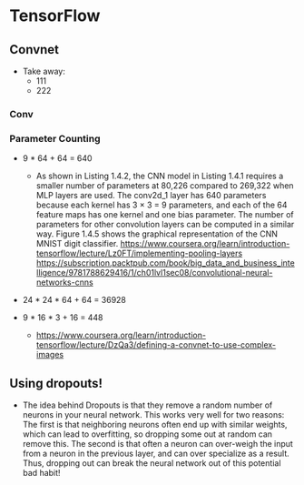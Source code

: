 
# TensorFlow
## Convnet
  * Take away:
    * 111
    * 222
### Conv
### Parameter Counting

  * 9 * 64 + 64 = 640
    * As shown in Listing 1.4.2, the CNN model in Listing 1.4.1 requires a smaller number of parameters at 80,226 compared to 269,322 when MLP layers are used. The conv2d_1 layer has 640 parameters because each kernel has 3 × 3 = 9 parameters, and each of the 64 feature maps has one kernel and one bias parameter. The number of parameters for other convolution layers can be computed in a similar way. Figure 1.4.5 shows the graphical representation of the CNN MNIST digit classifier.
    https://www.coursera.org/learn/introduction-tensorflow/lecture/Lz0FT/implementing-pooling-layers
    https://subscription.packtpub.com/book/big_data_and_business_intelligence/9781788629416/1/ch01lvl1sec08/convolutional-neural-networks-cnns

  * 24 * 24 * 64 + 64 = 36928



  * 9 * 16 * 3 + 16 = 448
    * https://www.coursera.org/learn/introduction-tensorflow/lecture/DzQa3/defining-a-convnet-to-use-complex-images

## Using dropouts!
  * The idea behind Dropouts is that they remove a random number of neurons in your neural network. This works very well for two reasons: The first is that neighboring neurons often end up with similar weights, which can lead to overfitting, so dropping some out at random can remove this. The second is that often a neuron can over-weigh the input from a neuron in the previous layer, and can over specialize as a result. Thus, dropping out can break the neural network out of this potential bad habit!

